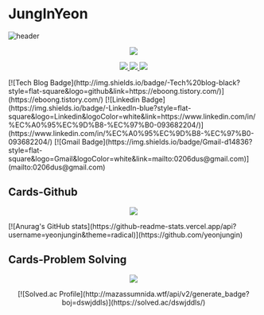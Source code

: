 # JungInYeon
![header](https://capsule-render.vercel.app/api?type=soft&color=gradient&height=200&section=header&text=JungIn%20Yeon%20🌱&fontSize=70&fontColor=2E2E2E&animation=fadeIn)

<p align="center">
<img src="https://capsule-render.vercel.app/api?type=soft&color=gradient&height=200&section=header&text=JungIn%20Yeon%20🌱&fontSize=70&fontColor=2E2E2E&animation=fadeIn/">
</p>

<p align="center">
    <a href="https://eboong.tistory.com/">
        <img src="http://img.shields.io/badge/-Tech%20blog-black?style=flat-square&logo=github"/>
    </a>
    <a href="https://www.linkedin.com/in/%EC%A0%95%EC%9D%B8-%EC%97%B0-093682204/">
        <img src="https://img.shields.io/badge/-LinkedIn-blue?style=flat-square&logo=Linkedin&logoColor=white"/>
    </a>
    <a href="mailto:0206dus@gmail.com">
        <img src="https://img.shields.io/badge/Gmail-d14836?style=flat-square&logo=Gmail&logoColor=white"/>
    </a>
</p>
  [![Tech Blog Badge](http://img.shields.io/badge/-Tech%20blog-black?style=flat-square&logo=github&link=https://eboong.tistory.com/)](https://eboong.tistory.com/)    [![Linkedin Badge](https://img.shields.io/badge/-LinkedIn-blue?style=flat-square&logo=Linkedin&logoColor=white&link=https://www.linkedin.com/in/%EC%A0%95%EC%9D%B8-%EC%97%B0-093682204/)](https://www.linkedin.com/in/%EC%A0%95%EC%9D%B8-%EC%97%B0-093682204/)   [![Gmail Badge](https://img.shields.io/badge/Gmail-d14836?style=flat-square&logo=Gmail&logoColor=white&link=mailto:0206dus@gmail.com)](mailto:0206dus@gmail.com)


Cards-Github
---
<p align="center">
    <a href="https://github.com/yeonjungin">
        <img src="https://github-readme-stats.vercel.app/api?username=yeonjungin&theme=radical/">
    </a>
</p>
[![Anurag's GitHub stats](https://github-readme-stats.vercel.app/api?username=yeonjungin&theme=radical)](https://github.com/yeonjungin) 

Cards-Problem Solving
---
<p align="center">
    <a href="https://solved.ac/dswjddls/">
        <img src="http://mazassumnida.wtf/api/v2/generate_badge?boj=dswjddls/">
    </a>
</p>
<center>
[![Solved.ac Profile](http://mazassumnida.wtf/api/v2/generate_badge?boj=dswjddls)](https://solved.ac/dswjddls/)
</center>
